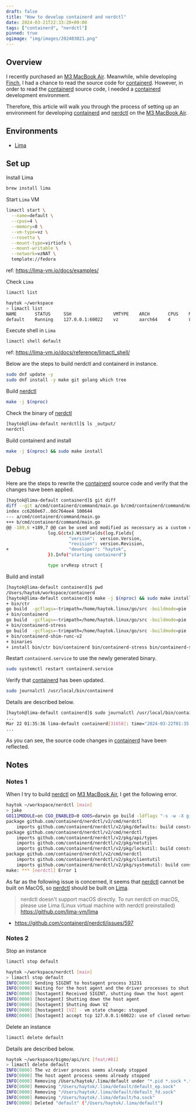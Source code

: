 ```yaml
---
draft: false
title: "How to develop containerd and nerdctl"
date: 2024-03-21T22:33:20+09:00
tags: ["containerd", "nerdctl"]
pinned: true
ogimage: "img/images/202403021.png"
---
```


## Overview

I recently purchased an [M3 MacBook Air](https://www.apple.com/jp/shop/buy-mac/macbook-air/15%E3%82%A4%E3%83%B3%E3%83%81-m3). Meanwhile, while developing [Finch](https://github.com/runfinch/finch), I had a chance to read the source code for [containerd](https://github.com/containerd/containerd). However, in order to read the [containerd](https://github.com/containerd/containerd) source code, I needed a [containerd](https://github.com/containerd/containerd) development environment.

Therefore, this article will walk you through the process of setting up an environment for developing [containerd](https://github.com/containerd/containerd) and [nerdctl](https://github.com/containerd/nerdctl) on the [M3 MacBook Air](https://www.apple.com/jp/shop/buy-mac/macbook-air/15%E3%82%A4%E3%83%B3%E3%83%81-m3).

## Environments

- [Lima](https://github.com/lima-vm/lima)

## Set up

Install Lima

```bash
brew install lima
```

Start `Lima` VM

```bash
limactl start \
  --name=default \
  --cpus=4 \
  --memory=8 \
  --vm-type=vz \
  --rosetta \
  --mount-type=virtiofs \
  --mount-writable \
  --network=vzNAT \
  template://fedora
```

ref: https://lima-vm.io/docs/examples/

Check `Lima`

```bash
limactl list
```

```bash
haytok ~/workspace
> limactl list
NAME       STATUS     SSH                VMTYPE    ARCH       CPUS    MEMORY    DISK      DIR
default    Running    127.0.0.1:60022    vz        aarch64    4       8GiB      100GiB    ~/.lima/default
```

Execute shell in `Lima`

```bash
limactl shell default
```

ref: https://lima-vm.io/docs/reference/limactl_shell/

Below are the steps to build nerdctl and containerd in instance.

```bash
sudo dnf update -y
sudo dnf install -y make git golang which tree
```

Build [nerdctl](https://github.com/containerd/nerdctl)

```bash
make -j $(nproc)
```

Check the binary of [nerdctl](https://github.com/containerd/nerdctl)

```bash
[haytok@lima-default nerdctl]$ ls _output/
nerdctl
```

Build containerd and install

```bash
make -j $(nproc) && sudo make install
```

## Debug

Here are the steps to rewrite the [containerd](https://github.com/containerd/containerd) source code and verify that the changes have been applied.

```bash
[haytok@lima-default containerd]$ git diff
diff --git a/cmd/containerd/command/main.go b/cmd/containerd/command/main.go
index cc6260e67..0dc764ee4 100644
--- a/cmd/containerd/command/main.go
+++ b/cmd/containerd/command/main.go
@@ -189,6 +189,7 @@ can be used and modified as necessary as a custom configuration.`
                log.G(ctx).WithFields(log.Fields{
                        "version":  version.Version,
                        "revision": version.Revision,
+                       "developer": "haytok",
                }).Info("starting containerd")

                type srvResp struct {
```

Build and install

```bash
[haytok@lima-default containerd]$ pwd
/Users/haytok/workspace/containerd
[haytok@lima-default containerd]$ make -j $(nproc) && sudo make install
+ bin/ctr
go build  -gcflags=-trimpath=/home/haytok.linux/go/src -buildmode=pie  -o bin/ctr -ldflags '-X github.com/containerd/containerd/v2/version.Version=124456ef8.m -X github.com/containerd/containerd/v2/version.Revision=124456ef83f5984e597c4ab2b48b9074199c1aa0.m -X github.com/containerd/containerd/v2/version.Package=github.com/containerd/containerd -s -w ' -tags "urfave_cli_no_docs"  ./cmd/ctr
+ bin/containerd
go build  -gcflags=-trimpath=/home/haytok.linux/go/src -buildmode=pie  -o bin/containerd -ldflags '-X github.com/containerd/containerd/v2/version.Version=124456ef8.m -X github.com/containerd/containerd/v2/version.Revision=124456ef83f5984e597c4ab2b48b9074199c1aa0.m -X github.com/containerd/containerd/v2/version.Package=github.com/containerd/containerd -s -w ' -tags "urfave_cli_no_docs"  ./cmd/containerd
+ bin/containerd-stress
go build  -gcflags=-trimpath=/home/haytok.linux/go/src -buildmode=pie  -o bin/containerd-stress -ldflags '-X github.com/containerd/containerd/v2/version.Version=124456ef8.m -X github.com/containerd/containerd/v2/version.Revision=124456ef83f5984e597c4ab2b48b9074199c1aa0.m -X github.com/containerd/containerd/v2/version.Package=github.com/containerd/containerd -s -w ' -tags "urfave_cli_no_docs"  ./cmd/containerd-stress
+ bin/containerd-shim-runc-v2
+ binaries
+ install bin/ctr bin/containerd bin/containerd-stress bin/containerd-shim-runc-v2
```

Restart `containerd.service` to use the newly generated binary.

```bash
sudo systemctl restart containerd.service
```

Verify that [containerd](https://github.com/containerd/containerd) has been updated.

```bash
sudo journalctl /usr/local/bin/containerd
```

Details are described below.

```bash
[haytok@lima-default containerd]$ sudo journalctl /usr/local/bin/containerd
...
Mar 22 01:35:36 lima-default containerd[31658]: time="2024-03-22T01:35:36.199090673+09:00" level=info msg="starting containerd" developer=haytok revision=124456ef83f5984e597c4ab2b48b9074199c1aa0.m version=124456ef8.m
...
```

As you can see, the source code changes in [containerd](https://github.com/containerd/containerd) have been reflected.

## Notes

### Notes 1

When I try to build [nerdctl](https://github.com/containerd/nerdctl) on [M3 MacBook Air](https://www.apple.com/jp/shop/buy-mac/macbook-air/15%E3%82%A4%E3%83%B3%E3%83%81-m3), I get the following error.

```bash
haytok ~/workspace/nerdctl [main]
> jake
GO111MODULE=on CGO_ENABLED=0 GOOS=darwin go build -ldflags "-s -w -X github.com/containerd/nerdctl/v2/pkg/version.Version=78b66fdc -X github.com/containerd/nerdctl/v2/pkg/version.Revision=78b66fdcde0eeafb95fdf9915dc4ccbaef51021a"   -o /Users/haytok/workspace/nerdctl/_output/nerdctl github.com/containerd/nerdctl/v2/cmd/nerdctl
package github.com/containerd/nerdctl/v2/cmd/nerdctl
	imports github.com/containerd/nerdctl/v2/pkg/defaults: build constraints exclude all Go files in /Users/haytok/workspace/nerdctl/pkg/defaults
package github.com/containerd/nerdctl/v2/cmd/nerdctl
	imports github.com/containerd/nerdctl/v2/pkg/api/types
	imports github.com/containerd/nerdctl/v2/pkg/netutil
	imports github.com/containerd/nerdctl/v2/pkg/lockutil: build constraints exclude all Go files in /Users/haytok/workspace/nerdctl/pkg/lockutil
package github.com/containerd/nerdctl/v2/cmd/nerdctl
	imports github.com/containerd/nerdctl/v2/pkg/clientutil
	imports github.com/containerd/nerdctl/v2/pkg/systemutil: build constraints exclude all Go files in /Users/haytok/workspace/nerdctl/pkg/systemutil
make: *** [nerdctl] Error 1
```

As far as the following issue is concerned, it seems that [nerdctl](https://github.com/containerd/nerdctl) cannot be built on MacOS, so [nerdctl](https://github.com/containerd/nerdctl) should be built on [Lima](https://github.com/lima-vm/lima).

> nerdctl doesn't support macOS directly.
> To run nerdctl on macOS, please use Lima (Linux virtual machine with nerdctl preinstalled) https://github.com/lima-vm/lima

- https://github.com/containerd/nerdctl/issues/597

### Notes 2

Stop an instance

```bash
limactl stop default
```

```bash
haytok ~/workspace/nerdctl [main]
> limactl stop default
INFO[0000] Sending SIGINT to hostagent process 31231
INFO[0000] Waiting for the host agent and the driver processes to shut down
INFO[0000] [hostagent] Received SIGINT, shutting down the host agent
INFO[0000] [hostagent] Shutting down the host agent
INFO[0000] [hostagent] Shutting down VZ
INFO[0000] [hostagent] [VZ] - vm state change: stopped
ERRO[0000] [hostagent] accept tcp 127.0.0.1:60022: use of closed network connection
```

Delete an instance

```bash
limactl delete default
```

Details are described below.

```bash
haytok ~/workspace/bigmo/api/src [feat/#81]
> limactl delete default
INFO[0000] The vz driver process seems already stopped
INFO[0000] The host agent process seems already stopped
INFO[0000] Removing /Users/haytok/.lima/default under "*.pid *.sock *.tmp"
INFO[0000] Removing "/Users/haytok/.lima/default/default_ep.sock"
INFO[0000] Removing "/Users/haytok/.lima/default/default_fd.sock"
INFO[0000] Removing "/Users/haytok/.lima/default/ha.sock"
INFO[0000] Deleted "default" ("/Users/haytok/.lima/default")
```

